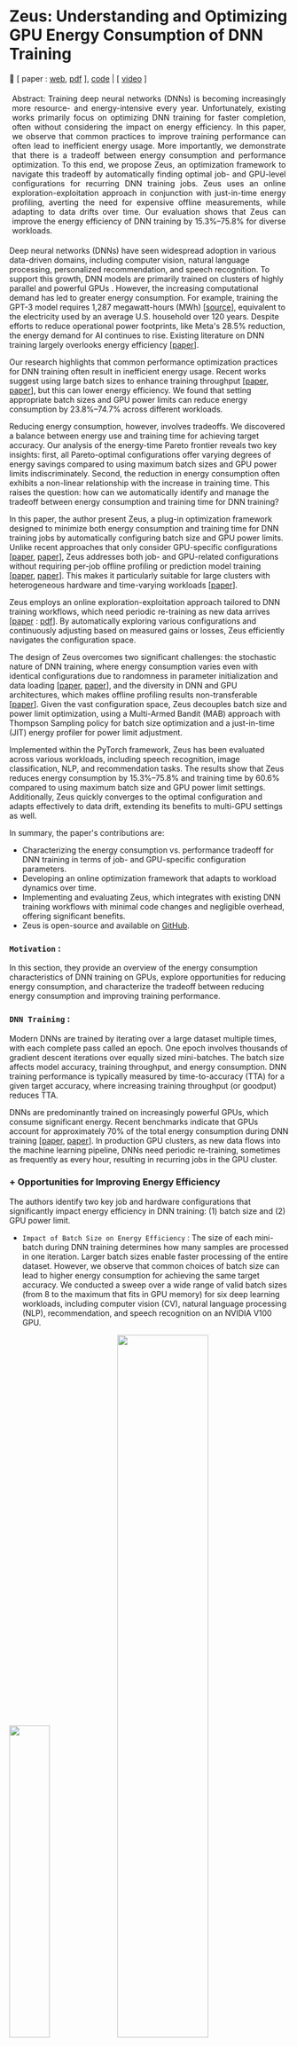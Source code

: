 # Zeus: Understanding and Optimizing GPU Energy Consumption of DNN Training

🌸 [ paper : [web](https://www.usenix.org/conference/nsdi23/presentation/you), [pdf](https://www.usenix.org/system/files/nsdi23-you.pdf) ], [code](https://github.com/ml-energy/zeus) | [ [video](https://youtu.be/aZoD-jgO3fE?si=WhcxloaeZDnFAgvo) ]


<p class="ex1" align="justify" style="padding: 5px 5px 5px 5px">
Abstract:  Training deep neural networks (DNNs) is becoming increasingly more resource- and energy-intensive every year. Unfortunately, existing works primarily focus on optimizing DNN training for faster completion, often without considering the impact on energy efficiency.
In this paper, we observe that common practices to improve training performance can often lead to inefficient energy usage. More importantly, we demonstrate that there is a tradeoff between energy consumption and performance optimization. To this end, we propose Zeus, an optimization framework to navigate this tradeoff by automatically finding optimal job- and GPU-level configurations for recurring DNN training jobs. Zeus uses an online exploration-exploitation approach in conjunction with just-in-time energy profiling, averting the need for expensive offline measurements, while adapting to data drifts over time. Our evaluation shows that Zeus can improve the energy efficiency of DNN training by 15.3%–75.8% for diverse workloads.

</p>

Deep neural networks (DNNs) have seen widespread adoption in various data-driven domains, including computer vision, natural language processing, personalized recommendation, and speech recognition. To support this growth, DNN models are primarily trained on clusters of highly parallel and powerful GPUs . However, the increasing computational demand has led to greater energy consumption. For example, training the GPT-3 model requires 1,287 megawatt-hours (MWh) [[source](https://arxiv.org/abs/2104.10350)], equivalent to the electricity used by an average U.S. household over 120 years. Despite efforts to reduce operational power footprints, like Meta's 28.5% reduction, the energy demand for AI continues to rise. Existing literature on DNN training largely overlooks energy efficiency [[paper](https://dl.acm.org/doi/10.1145/3381831)].

Our research highlights that common performance optimization practices for DNN training often result in inefficient energy usage. Recent works suggest using large batch sizes to enhance training throughput [[paper](https://arxiv.org/abs/1711.00489), [paper](https://arxiv.org/abs/1706.02677)], but this can lower energy efficiency. We found that setting appropriate batch sizes and GPU power limits can reduce energy consumption by 23.8%–74.7% across different workloads.

Reducing energy consumption, however, involves tradeoffs. We discovered a balance between energy use and training time for achieving target accuracy. Our analysis of the energy-time Pareto frontier reveals two key insights: first, all Pareto-optimal configurations offer varying degrees of energy savings compared to using maximum batch sizes and GPU power limits indiscriminately. Second, the reduction in energy consumption often exhibits a non-linear relationship with the increase in training time. This raises the question: how can we automatically identify and manage the tradeoff between energy consumption and training time for DNN training?

In this paper, the author present Zeus, a plug-in optimization framework designed to minimize both energy consumption and training time for DNN training jobs by automatically configuring batch size and GPU power limits. Unlike recent approaches that only consider GPU-specific configurations [[paper](https://www.semanticscholar.org/paper/DUB%3A-Dynamic-Underclocking-and-Bypassing-in-NoCs-Bharadwaj-Das/96e34f96673cca9f118b0bdf5970df5202d4fe84), [paper](https://arxiv.org/pdf/1905.11012)], Zeus addresses both job- and GPU-related configurations without requiring per-job offline profiling or prediction model training [[paper](https://arxiv.org/abs/2201.01684), [paper](https://ieeexplore.ieee.org/document/9139663)]. This makes it particularly suitable for large clusters with heterogeneous hardware and time-varying workloads [[paper](https://www.usenix.org/conference/nsdi22/presentation/weng)].

Zeus employs an online exploration-exploitation approach tailored to DNN training workflows, which need periodic re-training as new data arrives [[paper](https://research.facebook.com/publications/applied-machine-learning-at-facebook-a-datacenter-infrastructure-perspective/) : [pdf](https://systems.cs.columbia.edu/private-systems-class/papers/Hazelwood2018Applied.pdf)]. By automatically exploring various configurations and continuously adjusting based on measured gains or losses, Zeus efficiently navigates the configuration space.

The design of Zeus overcomes two significant challenges: the stochastic nature of DNN training, where energy consumption varies even with identical configurations due to randomness in parameter initialization and data loading [[paper](https://arxiv.org/abs/1806.01427), [paper](https://wires.onlinelibrary.wiley.com/doi/abs/10.1002/widm.1200)], and the diversity in DNN and GPU architectures, which makes offline profiling results non-transferable [[paper](https://arxiv.org/pdf/1909.06842v6)]. Given the vast configuration space, Zeus decouples batch size and power limit optimization, using a Multi-Armed Bandit (MAB) approach with Thompson Sampling policy for batch size optimization and a just-in-time (JIT) energy profiler for power limit adjustment.

Implemented within the PyTorch framework, Zeus has been evaluated across various workloads, including speech recognition, image classification, NLP, and recommendation tasks. The results show that Zeus reduces energy consumption by 15.3%–75.8% and training time by 60.6% compared to using maximum batch size and GPU power limit settings. Additionally, Zeus quickly converges to the optimal configuration and adapts effectively to data drift, extending its benefits to multi-GPU settings as well.

In summary, the paper's contributions are:

+ Characterizing the energy consumption vs. performance tradeoff for DNN training in terms of job- and GPU-specific configuration parameters.
+ Developing an online optimization framework that adapts to workload dynamics over time.
+ Implementing and evaluating Zeus, which integrates with existing DNN training workflows with minimal code changes and negligible overhead, offering significant benefits.
+ Zeus is open-source and available on [GitHub](https://github.com/ml-energy/zeus).

### `Motivation` : 
In this section, they provide an overview of the energy consumption characteristics of DNN training on GPUs, explore opportunities for reducing energy consumption, and characterize the tradeoff between reducing energy consumption and improving training performance.

### `DNN Training` : 
Modern DNNs are trained by iterating over a large dataset multiple times, with each complete pass called an epoch. One epoch involves thousands of gradient descent iterations over equally sized mini-batches. The batch size affects model accuracy, training throughput, and energy consumption. DNN training performance is typically measured by time-to-accuracy (TTA) for a given target accuracy, where increasing training throughput (or goodput) reduces TTA.

DNNs are predominantly trained on increasingly powerful GPUs, which consume significant energy. Recent benchmarks indicate that GPUs account for approximately 70% of the total energy consumption during DNN training [[paper](https://arxiv.org/abs/2206.05229), [paper](https://ieeexplore.ieee.org/document/9005632)]. In production GPU clusters, as new data flows into the machine learning pipeline, DNNs need periodic re-training, sometimes as frequently as every hour, resulting in recurring jobs in the GPU cluster.

### + Opportunities for Improving Energy Efficiency
The authors identify two key job and hardware configurations that significantly impact energy efficiency in DNN training: (1) batch size and (2) GPU power limit.

+ `Impact of Batch Size on Energy Efficiency` : The size of each mini-batch during DNN training determines how many samples are processed in one iteration. Larger batch sizes enable faster processing of the entire dataset. However, we observe that common choices of batch size can lead to higher energy consumption for achieving the same target accuracy. We conducted a sweep over a wide range of valid batch sizes (from 8 to the maximum that fits in GPU memory) for six deep learning workloads, including computer vision (CV), natural language processing (NLP), recommendation, and speech recognition on an NVIDIA V100 GPU.
  
<img src="./img/a1.png" width=38%> <img src="./img/a2.png" width=57%>

Author's findings indicate that the energy-optimal batch size (Batch Size Opt.) can reduce energy consumption by 3.4%–65.0% compared to the default batch size for the same target accuracy.

## Impact of GPU Power Limit on Energy Efficiency
Setting a GPU's power limit triggers dynamic voltage and frequency scaling (DVFS) to ensure that the power draw does not exceed the set limit [[paper](https://www.sciencedirect.com/science/article/pii/S2352864816300736)]. If not manually configured, the power limit defaults to the maximum setting. We conducted a sweep over various GPU power limits for the previously described setup. Our findings reveal that the optimal energy consumption (Power Limit Opt. in Figure 1) often occurs at a lower power limit than the maximum, resulting in energy savings of 3.0%–31.5%.

## Joint Optimization
Figure 1 illustrates that even greater energy savings (23.8%–74.7%) can be achieved by jointly optimizing both batch size and power limit configurations. Similar opportunities for energy reduction were observed across other GPU generations as well.

### Energy-Performance Tradeoffs :
Optimizing DNN training for energy efficiency typically comes with a tradeoff: a potential increase in training time (TTA). The authors characterize and explore this tradeoff between energy consumption (ETA) and TTA using DeepSpeech2 trained on the LibriSpeech dataset as an example (Figure 2). Similar results were observed for other workloads.

#### + Tradeoff Between ETA and TTA :
The author defines the energy consumption of DNN training until it reaches its target accuracy as the energy-to-accuracy (ETA):

$$ ETA (b,p) = TTA (b,p) . AvgPower (b,p) $$

where 𝑝 denotes the GPU power limit, 𝑏 the batch size, and AvgPower ( 𝑏 , 𝑝 ) the average power consumption during training with configuration (b,p). Like TTA, ETA captures the end-to-end goal of DNN training.

Figure 2a shows a scatter plot of (TTA, ETA) for batch size and power limit sweep experiments. Each data point represents the (TTA, ETA) for a specific configuration. We focus on the boundary of all feasible (TTA, ETA) pairs, which are bounded by two straight lines indicating average GPU power consumption. When the GPU is under heavy load, the (TTA, ETA) data points tend towards 210W. Under lighter load, power consumption approaches 90W, close to the GPU’s idle power of 70W.

Importantly, there exists a curve along which all (TTA, ETA) pairs achieve Pareto optimality, we identify a Pareto frontier along which all (TTA, ETA) pairs achieve Pareto optimality [[paper](https://link.springer.com/article/10.1007/BF01442131)]. On this curve, improving ETA without sacrificing TTA is not possible, and vice versa.

Examining the Pareto frontier in Figure 2b, with configurations annotated along each data point, we highlight two key takeaways:

+ Baseline configurations can lead to suboptimal energy efficiency. Furthermore, blindly selecting high batch size and power limit configurations can result in suboptimal TTA.
+ There is a distinct tradeoff between ETA and TTA, with different optimal configurations for each. The configuration optimizing ETA (b=32, p=100W) differs from that optimizing TTA (b=48, p=250W).

<img src="./img/zeus.png" width=41%> <img src="./img/zalgo1.png" width=56%>

## Zeus Overview
Zeus is an optimization framework designed to navigate the tradeoff between energy-to-accuracy (ETA) and time-to-accuracy (TTA) by automatically configuring the batch size and GPU power limit for recurring DNN training jobs. It enables developers to optimize energy and/or performance metrics using a single parameter.

### Optimization Metric :
A critical aspect of designing Zeus is defining a cost metric that allows users to express their preference in the ETA-TTA tradeoff. We propose a simple cost metric:

$$ C(b,p;\eta)=\eta⋅ETA(b,p)+(1−\eta)⋅MAXPOWER⋅TTA(b,p)  $$

Here, η is a user-specified parameter indicating the relative importance of energy efficiency versus training performance (throughput). When η=0, the focus is solely on optimizing for time consumption, while η=1 prioritizes energy consumption. MAXPOWER is the maximum power limit supported by the GPU, introduced to unify the units of measure in the cost metric.

## Challenges in Picking the Optimal Configuration
Combining Equations 1 and 2, we have:

$$ C=(\eta⋅AvgPower(b,p)+(1−\eta)⋅MAXPOWER)⋅TTA(b,p) $$

Selecting the optimal configuration(s) to minimize the energy-time cost C for DNN training is challenging due to the large search space [b×p] and the difficulty in efficiently determining the values of both AvgPower(b,p) and TTA(b,p). This complexity arises from the following factors:

+ `Complex Power Consumption Model`: The total energy consumption of a GPU is non-linearly influenced by workload characteristics such as the number of instructions and memory accesses, as well as GPU hardware configurations including core and memory frequency and voltage [[paper](https://dl.acm.org/doi/10.1145/3387902.3392613), [paper](https://dl.acm.org/doi/fullHtml/10.1145/3466752.3480063)]. Existing efforts to estimate GPU energy consumption rely on instruction- or kernel-level information [[paper](https://faculty.cc.gatech.edu/~hyesoon/hong_isca10.pdf), [paper](https://ieeexplore.ieee.org/document/6118939)], which are specific to the architecture and workload.

+ `Stochastic Nature of DNN Training`: Modeling and predicting the duration required to train a specific model to target accuracy (TTA) is inherently difficult [[paper](https://www.usenix.org/conference/nsdi19/presentation/gu)]. Additionally, randomness in model initialization and data loading leads to TTA variations, even when the same job is executed on the same GPU with the same configuration—such variations can be as large as 14% [[paper](https://arxiv.org/abs/1806.01427)].

Fortunately, DNN training jobs often recur in production clusters [[paper](https://ieeexplore.ieee.org/document/8327042), [paper](https://www.usenix.org/conference/nsdi22/presentation/weng)]. This recurrence provides opportunities for empirical estimation through repeated measurements across instances of the same training job.

## Architectural Overview
Zeus employs an online exploration-exploitation approach to minimize the aggregate cost of recurrent DNN training jobs. It addresses the challenges of optimizing energy and performance tradeoffs through two key components:

+ `Just-in-Time (JIT) Online Profiler`: This component efficiently profiles the energy characteristics of the training job in real-time.
+ `Multi-Armed Bandit (MAB) with Thompson Sampling`: This component handles the stochastic nature of deep learning training and optimizes under uncertainty, adapting to changing workloads such as data drift.

The combination of the JIT profiler and MAB makes Zeus a fully online solution, allowing immediate optimization for incoming jobs.

### Workflow of Zeus :
Figure 3 provides an overview of the high-level workflow of Zeus:

+ `Job Submission`: In a production environment, users submit recurrent DNN training jobs to Zeus. Each job is a tuple consisting of data, model, optimizer, and the target validation metric, along with a set of feasible batch sizes B and power limits P to explore.
+ `Configuration Prediction`: Zeus predicts the optimal batch size and power limit configuration based on past execution history.
+ `Job Launch`: The training job is launched with the predicted configuration.
+ `Data Collection and Feedback`: During and after the training process, statistics about DNN training (e.g., validation metric) and GPU power consumption are collected and fed back to the Zeus optimizer. The optimizer learns from the feedback and adjusts its internal states.

The training job will be terminated upon either reaching the target metric or exceeding a stopping threshold determined by Zeus. This automated feedback loop minimizes the key objective of energy-time cost.

Building Zeus requires both algorithm design and systems support. The next sections describe the core optimization algorithm details and the implementation highlights of Zeus.

## Zeus Algorithm Design
This section details how Zeus selects the optimal batch size and GPU power limit to minimize the overall cost of recurrent DNN training tasks. We start with the problem formulation and describe the decoupling of batch size and power limit optimizations. We then explain the optimization of the power limit and batch size within this decoupled framework, concluding with a discussion on addressing common challenging scenarios.

#### Problem Formulation :
Zeus aims to minimize the cost of a recurring job by exploring the feasible set of batch sizes B and power limits P. The goal is to balance the tradeoff between exploration and exploitation to find the optimal configuration without incurring excessive costs. The objective, based on the cost function from Equation 2, is to:

$$ min_{b,p} \sum_{t=1}^{T} C(b_t, p_t; \eta) $$
$$ subject to b_t \epsilon B, p_t \epsilon P, \forall t \epsilon[1,T] $$

Here, b_t and p_t are the batch size and power limit chosen at the t-th recurrence of the job, and b and p are vectors of length T.

The problem is complex due to the vast search space and the requirement to run DNN training to obtain each value of C(b,p;η). However, by expanding the cost function (Equation 3), we can decouple the exploration of batch size and power limit, making the problem more tractable:

$$ C(b,p;\eta)=(\eta⋅AvgPower(b,p)+(1−\eta)⋅MAXPOWER)⋅TTA(b,p) $$
$$ = Epochs(b) \frac{\eta⋅AvgPower(b,p)+(1−\eta)⋅MAXPOWER}{Throughput(b,p)} $$

where Epochs(b) denotes the number of epochs needed to reach the target, and Throughput(b,p) is the number of epochs per second.

Two key insights allow the decoupling of batch size b and power limit p:

Profiling Efficiency: Given b, AvgPower(b,p) and Throughput(b,p) can be quickly profiled during training for all possible choices of p. This is due to the iterative nature of DNN training, yielding stable power and throughput estimations with a small number of iterations.

Independence of Epochs: Epochs(b) is unaffected by the choice of p since changing the power limit does not change what is computed.

Thus, the optimal power limit for any batch size can be determined independently through online profiling. Each choice of batch size is automatically paired with the optimal power limit, reducing the search space to the set of batch sizes B.

Formally, the problem is decoupled into a two-level optimization problem:

$$ min_{b \epsilon B^T} \sum_{t=1}^{T} Epochs(b_t)⋅EpochCost(b_t; \eta) $$

where,

$$ EpochCost(b_t;\eta) = min_{p_t \epsilon P} \frac{\eta⋅AvgPower(b_t,p_t)+(1−\eta)⋅MAXPOWER}{Throughput(b_t,p_t)} $$


When a job arrives, Zeus first decides the batch size to use. Then, based on the selected batch size, Zeus determines the optimal power limit.

### Optimizing Power Limit
To optimize the power limit for a given batch size b:

$$ EpochCost(b;\eta) = min_{p \epsilon P} \frac{\eta⋅AvgPower(b,p)+(1−\eta)⋅MAXPOWER}{Throughput(b,p)} $$

Zeus profiles the power consumption and throughput for all possible power limits during the initial iterations of the training process, enabling the selection of the optimal power limit that minimizes the cost for the given batch size.

To determine the optimal power limit for a given batch size, Zeus utilizes a just-in-time (JIT) profiling method, leveraging the iterative nature of DNN training and the recurrent nature of production DNN training jobs. Here's how it works:

+ `Profiling Phase`:

    + When a job with a specific batch size b is submitted, the JIT profiler checks if this batch size has been profiled before.
    + For an unseen batch size, the profiler collects data on AvgPower(b,p) and Throughput(b,p) across all possible power limits p during the first epoch of the job. This is achieved by partitioning the epoch into slices at iteration boundaries and dynamically adjusting the GPU power limit for each slice.
    + The gathered profile information is then fed back to Zeus.

+ `Optimization Phase`:

    + Using the profile information, Zeus determines the optimal power limit for the batch size.
    + The remaining epochs of the job are executed with this optimal power limit.

This JIT profiling approach is more efficient than offline profiling, as the profiling process itself contributes to training without affecting accuracy. Section 6.5 demonstrates that JIT profiling incurs negligible overhead.

### Optimizing Batch Size

Zeus determines the batch size b_t for each job recurrence t. EpochCost(b_t ;η) is a deterministic function that identifies the optimal power limit for any batch size b_t and returns the optimal cost of one epoch. Thus, Zeus needs to focus only on choosing the optimal batch size.

+ Challenges and Approach :
The stochastic nature of DNN training makes it difficult to pick the optimal batch size without adequate exploration. Therefore, a good solution must:

    + `Incorporate Stochasticity`: Factor in the unpredictable nature of DNN training.
    + `Balance Exploration and Exploitation`: Smartly trade off the cost of exploring potentially better batch sizes against the benefit of exploiting known good batch sizes.

Grid search is not ideal due to the high exploration cost and the inability to quickly rule out suboptimal batch sizes. Instead, Zeus formulates the problem as a Multi-Armed Bandit (MAB) with Thompson Sampling, which is well-suited for this scenario.

To optimize the batch size:

$$ min_{b \epsilon B^T} \sum_{t=1}^{T} Epochs(b_t)⋅EpochCost(b_t; \eta) $$

Zeus utilizes a Multi-Armed Bandit (MAB) approach with Thompson Sampling to explore and exploit batch sizes, adapting to the stochastic nature of DNN training and varying workloads. The MAB framework helps balance the tradeoff between exploring new configurations and exploiting known good configurations.

### Addressing Common Challenges :
Zeus addresses several common challenges in optimizing DNN training configurations:

+ `Handling Stochasticity`: By using Thompson Sampling in the MAB framework, Zeus adapts to the inherent randomness in DNN training, such as variations in TTA due to model initialization and data loading.
+ `Dynamic Workloads`: Zeus continuously profiles and adapts to changing workloads, such as data drift, ensuring optimal configurations over time.
+ `Scalability`: The decoupled optimization approach reduces the complexity of the search space, allowing Zeus to scale efficiently with larger clusters and more diverse hardware configurations.

Through these mechanisms, Zeus effectively minimizes the energy-time cost for recurrent DNN training tasks in dynamic production environments.

### Multi-Armed Bandit Formulation :
Zeus aims to explore different batch sizes and converge to the optimal one, while minimizing exploration cost. The problem is formulated as an MAB with T trials (job recurrences) and B arms (batch sizes). Each batch size is modeled as a random variable with an unknown cost distribution. The objective is to minimize the cumulative cost regret:

$$ \sum_{t=1}^{T} Regret(b_t; \eta)  $$

where the regret of choosing b_t is:

$$ Regret(b_t; \eta) = Epochs(b_t). EpochCost(b_t; \eta) - min_{b,p} Cost(b,p; \eta) $$

Minimizing cumulative cost regret aligns with the objective.

<img src="./img/zalgo2.png" width=54%><img src="./img/zeus_gauss.png" width=45%>

### Thompson Sampling : 
Zeus adopts Thompson Sampling for the MAB formulation due to its practical performance and suitable modeling assumptions. Thompson Sampling refines its belief about the mean cost of each batch size based on experience. At each recurrence, it:

+ `Sample Selection (Algorithm 1)`: Uses the current belief to pick the batch size with the lowest estimated mean cost.
+ `Belief Update (Algorithm 2)`: Updates the belief based on the observed cost.

The cost distribution for each batch size is modeled as a Gaussian distribution with an unknown mean θ_b, which is modeled with a Gaussian prior 𝜃_𝑏 ∼ 𝑁(𝜇^𝑏, 𝜎^𝑏^2). The confidence in this belief increases with more observations.

Thompson Sampling balances exploration and exploitation by choosing the batch size with the smallest mean cost sample 𝜃^𝑏 ∼ 𝑁(𝜇^𝑏,𝜎^_{𝑏}^{2}). The variance 𝜎^_{𝑏}^2 decreases with more observations, allowing for exploitation of batch sizes known to be good, while still exploring potentially better ones.

If no prior knowledge is available, arms are initialized with a Gaussian distribution with zero mean and infinite variance. This formulation inherently incorporates the stochastic nature of DNN training and efficiently rules out suboptimal batch sizes.

In summary, Zeus's use of MAB with Thompson Sampling allows it to dynamically adapt and optimize batch size selections in a stochastic environment, efficiently balancing exploration and exploitation to minimize overall cost.

<img src="./img/zeus2.png" width=100%>

### Extensions for Challenging Scenarios

#### + Handling Unknown Cost Variance :

In many applications of Gaussian Thompson Sampling, the variance of the cost of each arm is assumed to be known. However, in DNN training, the cost variance—how much the cost fluctuates even with the same batch size—is not known beforehand. This variance is influenced by the robustness of the DNN to randomness in parameter initialization and data loading, making it difficult to quantify initially. Therefore, Zeus learns the cost variance dynamically as it observes cost samples during the training process (refer to Line 2 in Algorithm 2).

#### + Handling Stragglers During Exploration :

Sometimes, an exploratory job may not reach the target metric within a reasonable cost, particularly in the early stages of exploration. To manage this, Zeus employs early stopping and pruning strategies:

+ `Early Stopping` : If the cost of a current job exceeds a threshold (set as 𝛽 ⋅ min_𝑡 . 𝐶_𝑡), where β is a parameter to account for the stochastic nature of DL training (default β=2), the job is stopped and another batch size is tried. This threshold helps tolerate variations in TTA between runs of the same configuration, typically less than 14%.

+ `Pruning` : Zeus begins with a default batch size provided by the user and tests smaller batch sizes until reaching the minimum batch size or encountering a batch size that fails to meet the target metric within the early stopping threshold. The same process is repeated for larger batch sizes. Batch sizes that meet the target metric are retained for further exploration. The default batch size is then updated to the one with the smallest observed cost, and the pruning process is repeated starting from this new default batch size.

The convexity of the batch size-energy-time (BS-ETA) curve around the optimal batch size supports this approach, allowing Zeus to quickly eliminate obviously suboptimal batch sizes (either too large or too small). This reduces exploration costs significantly.

#### + Handling Concurrent Job Submissions :

In DNN training clusters, jobs often overlap, meaning that the MAB may need to decide on a batch size for a later job before the earlier job's cost is observed. Deterministic policies can lead to redundant exploration of the same batch size consecutively, reducing exploration efficiency. However, Thompson Sampling mitigates this issue naturally because it randomly selects batch sizes based on sampled estimated mean costs. During the early stages, when the belief distributions have large variances (low confidence), different batch sizes are explored even without updated information between invocations. During the initial pruning phase, concurrent jobs run with the best-known batch size at the time, which is continually updated as more information is gathered.

#### + Handling Data Drift :

Data drift, where the data on which a model is trained shifts over time, necessitates re-training. This shift means the cost distribution for each batch size is non-stationary. To handle this, Zeus implements a sliding window of the N most recent cost observations, ignoring older data. This approach, unlike exponential decay, allows direct estimation of the cost variance from recent observations. When old history entries are evicted, the new parameters of the arm can be computed efficiently due to the conjugate prior property, enabling Zeus to adapt to data drifts in an online manner effectively.

In summary, these extensions ensure that Zeus can handle real-world complexities such as unknown cost variance, early job termination, concurrent job handling, and data drift, making it a robust solution for optimizing the energy-time cost of recurrent DNN training tasks.

## Zeus Implementation :
Zeus is implemented as a Python library designed to integrate seamlessly with DNN training scripts. Its primary component, the `ZeusDataLoader` class, integrates with the PyTorch framework to profile power consumption and throughput in real-time. This profiling is achieved by slicing epochs at iteration boundaries and leveraging the NVIDIA Management Library (NVML) for power limit configuration and monitoring.

### Key Components and Features
### + Power and Throughput Profiling:

+ The `ZeusDataLoader` class profiles the power consumption and throughput for different power limits by partitioning the epochs into slices and dynamically adjusting the GPU power limits.
+ Empirical observations indicate that five seconds of profiling per power limit are sufficient to achieve stable results. This profiling data is used to determine and apply the optimal power limit for the rest of the training process.
### + Cost Monitoring and Early Stopping:

+ `ZeusDataLoader` continuously monitors the cost incurred during training and implements early stopping mechanisms to terminate jobs that exceed predefined cost thresholds, optimizing resource usage and reducing unnecessary expenditures.

### + Observer Mode:

+ Zeus includes an Observer Mode that profiles power consumption and throughput without altering the power limit settings.
+ In this mode, the `ZeusDataLoader` reports hypothetical time and energy consumption metrics as if the optimal power limit had been applied. This feature helps users understand the potential benefits of adopting Zeus without impacting the current training process.



Zeus Integration Example : 

```python
from zeus import ZeusDataLoader

 train_loader = ZeusDataLoader(
 train_set, batch_size, max_epochs, target_metric)
 eval_loader = ZeusDataLoader(eval_set, batch_size)

 for epoch in train_loader.epochs(): # may early stop
 for batch in train_loader:
 # Learn from batch
 for batch in eval_loader:
 # Evaluate on batch
 train_loader.report_metric(validation_metric)
```

### Encouraging Adoption
The Observer Mode feature is particularly useful for promoting Zeus's adoption. By providing users with detailed reports on potential time and energy savings without modifying the actual power consumption during profiling, users can make informed decisions about integrating Zeus into their workflows. This transparency and the potential for significant resource savings are compelling reasons for DNN practitioners to consider adopting Zeus.

Overall, Zeus's implementation focuses on minimal disruption to existing workflows, robust profiling capabilities, and user-friendly features, making it a practical and powerful tool for optimizing the cost of DNN training tasks.

## Evaluation
We evaluate Zeus’s effectiveness in optimizing the energy-time tradeoff for recurrent DNN training tasks. Our key findings demonstrate significant reductions in energy consumption, quick convergence to optimal configurations, adaptability to data drift, low overhead, scalability to multi-GPU settings, and consistent savings across different GPU generations.

#### Key Findings:
+ `Energy and Time Savings`:
    + Zeus reduces energy consumption by 15.3% to 75.8%.
    + It achieves training time reductions of up to 60.1% for non-throughput-optimal jobs.

+ `Convergence Speed`:
    + Zeus quickly converges to optimal configurations, demonstrating efficiency in exploration and exploitation.
+ `Handling Data Drift`:
    + Zeus can manage workloads with data drift effectively, maintaining performance and cost-efficiency.
+ `Low Overhead`:
    + The implementation of Zeus incurs minimal overhead.
+ `Scalability`:
    + Zeus scales efficiently to multi-GPU setups.
+ `Cross-Generational GPU Performance`:
    + Zeus provides consistent savings across four generations of NVIDIA GPUs.

## Experimental Setup :

Testbed Setup:

Evaluated on four generations of NVIDIA GPUs as detailed in Table 2.

<img src="./img/table1.png" width=61%>
<img src="./img/table2.png" width=37%>

+ `Workloads`:

    + Table 1 summarizes the workloads used.
    + The default batch size (b0) is sourced from the model's original publication or set to the maximum batch size achieving target accuracy.
    + For models using the Adadelta optimizer, no initial learning rate is needed.
    + For other optimizers, we selected batch sizes and learning rates that achieve reasonable accuracy, following guidelines from original model publications and popular DL frameworks.
    + Batch sizes were scaled using Square Root Scaling for adaptive optimizers like Adam.

+ `Baselines`:

    + `Default`: Uses the default batch size and maximum power limit (b = b0, p = MAXPOWER), with no exploration.
    + `Grid Search with Pruning`: Tries one configuration of (b, p) per job recurrence, selecting the best one and pruning out batch sizes that fail to reach the target metric.

+ `Metrics`:

    + Primary metrics are ETA (Energy to Target Accuracy) and TTA (Time to Target Accuracy), aiming to reduce both but acknowledging their tradeoff.

+ `Defaults`:

    + Experiments are primarily conducted on NVIDIA V100 GPUs.
    + Default balance parameter η = 0.5 to balance ETA and TTA.
    + The early-stopping threshold β is set to 2, with sweeps from 1.5 to 5.

+ `Methodology`:

    + Resource and environmental constraints limit the ability to train all workloads with various configurations end-to-end multiple times.
    + We employ a trace-driven approach, collecting two types of trace data:
        + `Training Trace`: Records the number of epochs to reach target accuracy for all model and batch size combinations, repeated with four random seeds to capture stochasticity.
        + `Power Trace`: Uses JIT profiling to collect throughput and average power consumption for all combinations of model, batch size, and power limit.
    + Traces are replayed to evaluate Zeus and baseline decisions, reconstructing TTA and ETA values to measure regret.
    + This approach avoids offline profiling, ensuring Zeus learns in an online manner.
    + For data drift evaluation (§6.4), Zeus is run end-to-end due to the complexity of constructing traces for drifting datasets.

### `Detailed Evaluation : `
The detailed evaluation section will expand on the metrics, methodology, and results to provide comprehensive insights into Zeus's performance. This includes:

+ `Energy and Time Reduction Analysis`: Detailed breakdown of energy and time savings across different workloads and GPU generations.

+ `Convergence Speed`: Analysis of how quickly Zeus converges to optimal configurations compared to baselines.
+ `Data Drift Handling`: Evaluation of Zeus's adaptability to changing data distributions.
+ `Overhead Assessment`: Measurement of the overhead introduced by Zeus's profiling and decision-making processes.
+ `Scalability`: Assessment of Zeus's performance in multi-GPU environments.
+ `Cross-Generational Performance`: Consistency of Zeus's savings across various GPU generations.

These sections will include empirical data, charts, and case studies to substantiate the findings and demonstrate the robustness and efficiency of Zeus in optimizing DNN training costs.

### Zeus Performance :
This section evaluates Zeus's performance in terms of energy consumption (ETA), training time (TTA), and convergence characteristics of its Multi-Armed Bandit algorithm. Multiple recurrences of DNN training jobs are run, selecting the recurrence number as 2⋅∣B∣⋅∣P∣ to ensure Grid Search completes exploration and exploits its choices.

#### Improvements in ETA :
+ `Energy Savings`: Zeus reduces energy consumption (ETA) by 15.3% to 75.8% compared to the Default baseline.
+ `Comparison with Grid Search`: Zeus's energy savings are comparable to exhaustive configuration searches and Grid Search.
+ `Figure 6a`: Demonstrates the energy consumption (ETA) of the last five recurrences of Zeus and Grid Search relative to the Default baseline.

#### Tradeoff with TTA :

+ `Training Time Reductions`: Zeus reduces training time (TTA) by up to 60.1%, although it can increase TTA by up to 12.8% for some workloads.
+ `Performance Variability`: For workloads optimized for minimal training time (b0 tuned), there's little room for TTA improvement.
+ `Figure 6b`: Shows the TTA of the last five recurrences of Zeus and Grid Search relative to the
Default baseline.

#### Cumulative Regret :
+ `Regret Measurement`: Regret quantifies the difference between the chosen configuration and the optimal one.
+ `Figure 7`: Depicts the cumulative regret for DeepSpeech2 and ResNet-50, showing that Zeus achieves lower cumulative regret compared to Grid Search, indicating faster convergence to optimal solutions.

#### Convergence to Pareto-optimal Configuration :
+ `Efficiency in Exploration`: Zeus efficiently explores the configuration space, quickly converging to optimal configurations.
+ `Figure 8`: Illustrates the search path of Zeus and Grid Search during training DeepSpeech2. Zeus converges faster and more reliably to optimal configurations, while Grid Search may not converge due to the stochastic nature of DNN training.

<img src="./img/table67.png" width=43%>
<img src="./img/table8.png" width=52%>

### Trace-Driven Simulation Using the Alibaba Trace

#### Evaluation Context:

+ `Dataset`: Alibaba GPU cluster trace, containing over 1.2 million jobs over two months.
+ `Recurrent Jobs`: Trace identifies recurring jobs and their overlap, useful for evaluating Zeus's handling of concurrent job submissions.

#### Methodology:

+ `Clustering Jobs`: K-Means clustering on job runtimes forms six clusters, matched to six workloads.
+ `Simulation`: Scales job runtime based on the ratio of job’s original runtime to cluster's mean runtime.

#### Results:

+ `Energy Consumption`: Figure 9a shows Zeus reduces training energy usage by 7%–52%.
+ `Training Time`: Figure 9b shows training time increases by at most 16% and decreases by up to 33%.
+ `Cumulative Regret`: Zeus has significantly lower cumulative regret compared to Grid Search.

<img src="./img/fig9.png" width=36%>
<img src="./img/fig10.png" width=62%>